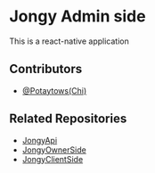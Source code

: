 
# Jongy Admin side
This is a react-native application


## Contributors

- [@Potaytows(Chi)](https://github.com/potaytows)

## Related Repositories
- [JongyApi](https://github.com/potaytows/JongyApi)
- [JongyOwnerSide](https://github.com/potaytows/JongyOwnerSide)
- [JongyClientSide](https://github.com/Ntpply/jongyClientside)


